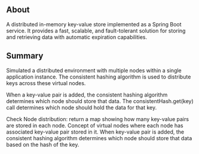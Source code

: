 ## About
A distributed in-memory key-value store implemented as a Spring Boot service. It provides a fast, scalable, and fault-tolerant solution for storing and retrieving data with automatic expiration capabilities.

## Summary
Simulated a distributed environment with multiple nodes within a single application instance. The consistent hashing algorithm is used to distribute keys across these virtual nodes.

When a key-value pair is added, the consistent hashing algorithm determines which node should store that data.
The consistentHash.get(key) call determines which node should hold the data for that key.

Check Node distribution: return a map showing how many key-value pairs are stored in each node.
Concept of virtual nodes where each node has associated key-value pair stored in it.
When key-value pair is added, the consistent hashing algorithm determines which node should store that data based on the hash of the key.
